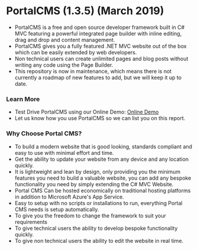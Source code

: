 # PortalCMS (1.3.5) (March 2019)
- PortalCMS is a free and open source developer framework built in C# MVC featuring a powerful integrated page builder with inline editing, drag and drop and content management.
- PortalCMS gives you a fully featured .NET MVC website out of the box which can be easily extended by web developers.
- Non technical users can create unlimited pages and blog posts without writing any code using the Page Builder.
- This repository is now in maintenance, which means there is not currently a roadmap of new features to add, but we will keep it up to date.

### Learn More
- Test Drive PortalCMS using our Online Demo: [Online Demo](https://portalcmsdemo.azurewebsites.net)
- Let us know how you use PortalCMS so we can list you on this report.

### Why Choose Portal CMS?
- To build a modern website that is good looking, standards compliant and easy to use with minimal effort and time.
- Get the ability to update your website from any device and any location quickly. 
- It is lightweight and lean by design, only providing you the minimum features you need to build a valuable website, you can add any bespoke functionality you need by simply extending the C# MVC Website.
- Portal CMS Can be hosted economically on traditional hosting platforms in addition to Microsoft Azure's App Service.
- Easy to setup with no scripts or installations to run, everything Portal CMS needs is setup automatically.
- To give you the freedom to change the framework to suit your requirements
- To give technical users the ability to develop bespoke functionality quickly.
- To give non technical users the ability to edit the website in real time.
